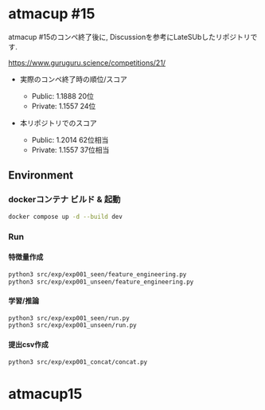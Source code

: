 # atmacup #15

atmacup #15のコンペ終了後に, Discussionを参考にLateSUbしたリポジトリです.

<https://www.guruguru.science/competitions/21/>

- 実際のコンペ終了時の順位/スコア

  - Public: 1.1888 20位
  - Private: 1.1557 24位

- 本リポジトリでのスコア

  - Public: 1.2014 62位相当
  - Private: 1.1557 37位相当

## Environment

### dockerコンテナ ビルド & 起動

```bash
docker compose up -d --build dev
```

### Run

#### 特徴量作成

  ```bash
  python3 src/exp/exp001_seen/feature_engineering.py
  python3 src/exp/exp001_unseen/feature_engineering.py
  ```

#### 学習/推論

  ```bash
  python3 src/exp/exp001_seen/run.py
  python3 src/exp/exp001_unseen/run.py
  ```

#### 提出csv作成

  ```bash
  python3 src/exp/exp001_concat/concat.py
  ```
# atmacup15
